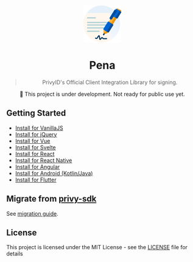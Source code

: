 <div align="center">

![Logo Pena](./assets/logo-pena.svg)

# Pena

> PrivyID's Official Client Integration Library for signing.

🚧 This project is under development. Not ready for public use yet.

</div>

## Getting Started

- [Install for VanillaJS][vanilla]
- [Install for jQuery][jquery]
- [Install for Vue][vue]
- [Install for Svelte][svelte]
- [Install for React][react]
- [Install for React Native][react-native]
- [Install for Angular][angular]
- [Install for Android (Kotlin/Java)][android]
- [Install for Flutter][flutter]

## Migrate from [privy-sdk](https://www.npmjs.com/package/privy-sdk)

See [migration guide][migration].

## License

This project is licensed under the MIT License - see the [LICENSE](./LICENSE) file for details

[vanilla]: ./packages/pena/README.md
[jquery]: ./packages/pena-jquery/README.md
[vue]: ./packages/pena-vue/README.md
[svelte]: ./packages/pena-svelte/README.md
[react]: ./packages/pena-react/README.md
[react-native]: ./packages/pena-react-native/README.md
[angular]: ./packages/pena-angular/projects/lib/README.md
[android]: https://github.com/privy-open-source/pena-android
[flutter]: https://github.com/privy-open-source/pena-flutter
[migration]: ./packages/pena/README.md#migrate-from-privy-sdk
